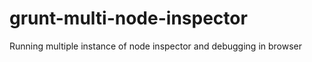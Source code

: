 grunt-multi-node-inspector
==========================

Running multiple instance of node inspector and debugging in browser

